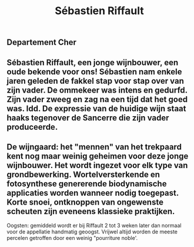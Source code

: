 ﻿---
title: Sébastien Riffault
huis:  Dom. Sébastien Riffault
dept:  Cher
regio: Centre (Loire)
photo: riffault.JPG
layout: wijnhuis

wijnen:
    - naam:  Les Quarterons'11
      ref:   Loi 1167
      app:   A.O.C. Sancerre
      type:  Blanc sec
      cep:   Sauvignon blanc
      prijs: €14.31
      
    - naam:  Les Quarterons'12
      ref:   Loi 12--
      app:   A.O.C. Sancerre
      type:  Blanc sec
      cep:   Sauvignon blanc
      prijs: this wine will come in soon.
      
    - naam:  Akmèniné'11
      ref:   Loi 11--
      app:   A.O.C. Sancerre
      type:  Blanc sec
      cep:   Sauvignon blanc
      prijs: this wine will come in soon.
      
    - naam:  Skeveldra'10
      ref:   Loi 1085
      app:   A.O.C. Sancerre
      type:  Blanc sec
      cep:   Sauvignon blanc
      prijs: €22.20
      
    - naam:  Skeveldra'11
      ref:   Loi 11--
      app:   A.O.C. Sancerre
      type:  Blanc sec
      cep:   Sauvignon blanc
      prijs: this wine will come in soon.
      
    - naam:  Auksinis'11
      ref:   Loi 11--
      app:   A.O.C. Sancerre
      type:  Blanc sec
      cep:   Sauvignon blanc
      prijs: this wine will come in soon.
      
    - naam:  Saulétas'10
      ref:   Loi 1183
      app:   A.O.C. Sancerre
      type:  Blanc sec
      cep:   Sauvignon blanc
      prijs: €22.20
    

---
Departement Cher
----------------
Sébastien Riffault, een jonge wijnbouwer, een oude bekende voor ons! Sébastien nam enkele jaren geleden de fakkel stap voor stap over van zijn vader. 
De ommekeer was intens en gedurfd. 
Zijn vader zweeg en zag na een tijd dat het goed was. Idd. 
De expressie van de huidige wijn staat haaks tegenover de Sancerre die zijn vader produceerde.
----------------------------------------------------------------------------------------------
De wijngaard: het "mennen" van het trekpaard kent nog maar weinig geheimen voor deze jonge wijnbouwer. Het wordt ingezet voor elk type van grondbewerking. Wortelversterkende en fotosynthese genererende biodynamische applicaties worden wanneer nodig toegepast. 
Korte snoei, ontknoppen van ongewenste scheuten zijn eveneens klassieke praktijken.
-----------------------------------------------------------------------------------
Oogsten: gemiddeld wordt er bij Riffault 2 tot 3 weken later dan normaal voor de appellatie handmatig geoogst. Vrijwel altijd worden de meeste percelen getroffen door een weinig "pourriture noble'. 

 
